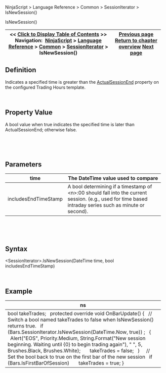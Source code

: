 ﻿


NinjaScript \> Language Reference \> Common \> SessionIterator \> IsNewSession()






















IsNewSession()







| \<\< [Click to Display Table of Contents](isnewsession.md) \>\> **Navigation:**     [NinjaScript](ninjascript-1.md) \> [Language Reference](language_reference_wip-1.md) \> [Common](common-1.md) \> [SessionIterator](sessioniterator-1.md) \> IsNewSession() | [Previous page](isinsession-1.md) [Return to chapter overview](sessioniterator-1.md) [Next page](istradingdaydefined-1.md) |
| --- | --- |











## Definition


Indicates a specified time is greater than the [ActualSessionEnd](actualsessionend-1.md) property on the configured Trading Hours template.


 


## Property Value


A bool value when true indicates the specified time is later than ActualSessionEnd; otherwise false.


 


 


## Parameters




| time | The DateTime value used to compare |
| --- | --- |
| includesEndTimeStamp | A bool determining if a timestamp of \<n\>:00 should fall into the current session. (e.g., used for time based intraday series such as minute or second). |



 


 


## Syntax


\<SessionIterator\>.IsNewSession(DateTime time, bool includesEndTimeStamp)


 


## 


## Example




| ns |
| --- |
| bool takeTrades;   protected override void OnBarUpdate() {    // Switch a bool named takeTrades to false when IsNewSession() returns true.     if (Bars.SessionIterator.IsNewSession(DateTime.Now, true)) ;    {        Alert("EOS", Priority.Medium, String.Format("New session beginning. Waiting until {0} to begin trading again"), " ", 5, Brushes.Black, Brushes.White);        takeTrades \= false;    }      // Set the bool back to true on the first bar of the new session    if (Bars.IsFirstBarOfSession)        takeTrades \= true; } |









